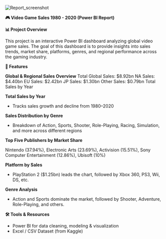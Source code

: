 ![Report_screenshot](https://github.com/user-attachments/assets/8dccb028-c5f1-401f-9c4a-e6f65d0efb33)

**🎮 Video Game Sales 1980 - 2020 (Power BI Report)**


**📊 Project Overview**

This project is an interactive Power BI dashboard analyzing global video game sales. The goal of this dashboard is to provide insights into sales trends, market share, platforms, genres, and regional performance across the gaming industry.

**🚀 Features**

**Global & Regional Sales Overview**
Total Global Sales: $8.92bn
NA Sales: $4.40bn
EU Sales: $2.42bn
JP Sales: $1.30bn
Other Sales: $0.79bn
Total Sales by Year


**Total Sales by Year**

- Tracks sales growth and decline from 1980–2020

**Sales Distribution by Genre**

- Breakdown of Action, Sports, Shooter, Role-Playing, Racing, Simulation, and more across different regions

**Top Five Publishers by Market Share**

Nintendo (37.94%), Electronic Arts (23.69%), Activision (15.51%), Sony Computer Entertainment (12.86%), Ubisoft (10%)

**Platform by Sales**

- PlayStation 2 ($1.25bn) leads the chart, followed by Xbox 360, PS3, Wii, DS, etc.

**Genre Analysis**

- Action and Sports dominate the market, followed by Shooter, Adventure, Role-Playing, and others.

**🛠️ Tools & Resources**

- Power BI for data cleaning, modeling & visualization
- Excel / CSV Dataset (from Kaggle)
